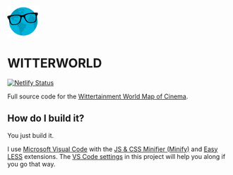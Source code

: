 ![icon](images/icon72.png)

# WITTERWORLD

[![Netlify Status](https://api.netlify.com/api/v1/badges/4218c2f7-c137-4a55-b85a-19235fba62d0/deploy-status)](https://app.netlify.com/sites/witterworld/deploys)

Full source code for the [Wittertainment World Map of Cinema](https://witterworld.com).

## How do I build it?

You just build it.

I use [Microsoft Visual Code](https://code.visualstudio.com/) with the [JS & CSS Minifier (Minify)](https://marketplace.visualstudio.com/items?itemName=olback.es6-css-minify) and [Easy LESS](https://marketplace.visualstudio.com/items?itemName=mrcrowl.easy-less) extensions. The [VS Code settings](.vscode/settings.json) in this project will help you along if you go that way.
